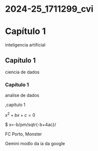 # 2024-25_1711299_cvi
# Capítulo 1
inteligencia artificial 
## Capítulo 1
ciencia de dados
### Capítulo 1
analise  de dados

,capítulo 1

$x^2+bx+c=0$

$ x=-b/pm/sqtr{-b+4ac}/

FC Porto,  Monster

Gemini modlo da ia da google
